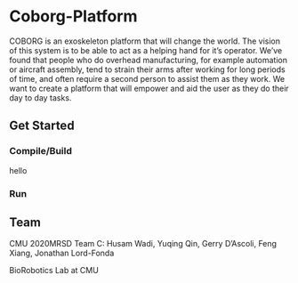 # Coborg-Platform

COBORG is an exoskeleton platform that will change the world. The vision of this system is to be able to act as a helping hand for it’s operator. We’ve found that people who do overhead manufacturing, for example automation or aircraft assembly, tend to strain their arms after working for long periods of time, and often require a second person to assist them as they work. We want to create a platform that will empower and aid the user as they do their day to day tasks.

## Get Started

### Compile/Build
hello

### Run


## Team
CMU 2020MRSD Team C:
Husam Wadi, Yuqing Qin, Gerry D’Ascoli, Feng Xiang, Jonathan Lord-Fonda

BioRobotics Lab at CMU
